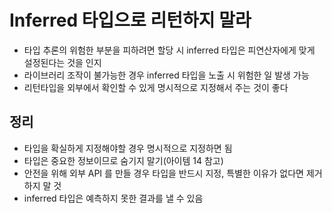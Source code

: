 # Inferred 타입으로 리턴하지 말라

- 타입 추론의 위험한 부분을 피하려면 할당 시 inferred 타입은 피연산자에게 맞게 설정된다는 것을 인지
- 라이브러리 조작이 불가능한 경우 inferred 타입을 노출 시 위험한 일 발생 가능
- 리턴타입을 외부에서 확인할 수 있게 명시적으로 지정해서 주는 것이 좋다

## 정리

- 타입을 확실하게 지정해야할 경우 명시적으로 지정하면 됨
- 타입은 중요한 정보이므로 숨기지 말기(아이템 14 참고)
- 안전을 위해 외부 API 를 만들 경우 타입을 반드시 지정, 특별한 이유가 없다면 제거하지 말 것
- inferred 타입은 예측하지 못한 결과를 낼 수 있음
